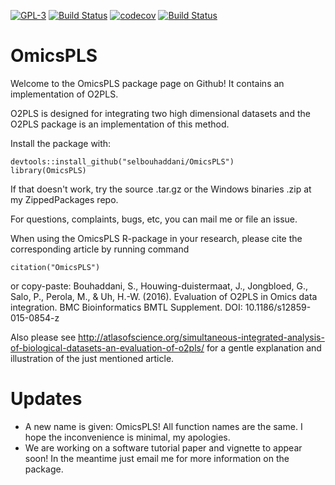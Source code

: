 [![GPL-3](https://img.shields.io/badge/license-GPL--3-blue.svg)](https://www.gnu.org/licenses/gpl-3.0.en.html)
[![Build Status](https://travis-ci.org/selbouhaddani/OmicsPLS.svg?branch=master)](https://travis-ci.org/selbouhaddani/OmicsPLS)
[![codecov](https://codecov.io/gh/selbouhaddani/OmicsPLS/branch/master/graph/badge.svg)](https://codecov.io/gh/selbouhaddani/OmicsPLS)
[![Build Status](https://cranlogs.r-pkg.org/badges/last-month/OmicsPLS)](https://cran.r-project.org/package=OmicsPLS)

# OmicsPLS

Welcome to the OmicsPLS package page on Github! It contains an implementation of O2PLS.

O2PLS is designed for integrating two high dimensional datasets and the O2PLS package is an implementation of this method.

Install the package with:

    devtools::install_github("selbouhaddani/OmicsPLS")
    library(OmicsPLS)

If that doesn't work, try the source .tar.gz or the Windows binaries .zip at my ZippedPackages repo.

For questions, complaints, bugs, etc, you can mail me or file an issue.

When using the OmicsPLS R-package in your research, please cite the corresponding article by running command 

    citation("OmicsPLS")

or copy-paste:
Bouhaddani, S., Houwing-duistermaat, J., Jongbloed, G., Salo, P., Perola, M., & Uh, H.-W. (2016). Evaluation of O2PLS in Omics data integration. BMC Bioinformatics BMTL Supplement. DOI: 10.1186/s12859-015-0854-z

Also please see http://atlasofscience.org/simultaneous-integrated-analysis-of-biological-datasets-an-evaluation-of-o2pls/ for a gentle explanation and illustration of the just mentioned article.

# Updates

- A new name is given: OmicsPLS! All function names are the same. I hope the inconvenience is minimal, my apologies.
- We are working on a software tutorial paper and vignette to appear soon! In the meantime just email me for more information on the package.
